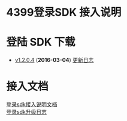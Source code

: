 ﻿# 4399登录SDK 接入说明




# 登陆 SDK 下载




* [v1.2.0.4](https://github.com/4399SDKDev/4399LoginSDK/blob/master/m4399LoginSDK.zip) (__2016-03-04__) [更新日志](https://github.com/4399SDKDev/4399LoginSDK/blob/master/Document/LoginSDK_DOC.md)










# 接入文档




[登录sdk接入说明文档](https://github.com/4399SDKDev/4399LoginSDK/blob/master/Document/LoginSDK_DOC.md)   
[登录sdk升级日志](https://github.com/4399SDKDev/4399LoginSDK/blob/master/Document/4399登录SDK升级日志.md)   
